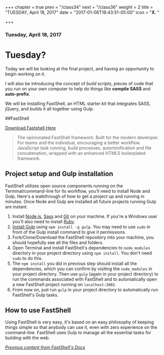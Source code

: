 +++
chapter = true
prev = "/class34"
next = "/class36"
weight = 2
title = "TUESDAY, April 18, 2017"
date = "2017-01-06T18:43:51-05:00"
icon = "<b>X. </b>"

+++

### Tuesday, April 18, 2017

# Tuesday?

Today we will be looking at the final project, and having an opportunity to begin working on it.

I will also be introducing the concept of *build scripts*, pieces of code that you run on your own computer to help do things like **compile SASS** and **auto-prefix**.

We will be installing FastShell, an HTML starter kit that integrates SASS, jQuery, and builds it all together using Gulp.


##FastShell

[Download Fastshell Here](https://github.com/HosseinKarami/fastshell)

<blockquote>The opinionated FastShell framework. Built for the modern developer. For teams and the individual, encouraging a better workflow. JavaScript task running, build processes, autominification and file concatenation, wrapped with an enhanced HTML5 boilerplated framework.</blockquote>

## Project setup and Gulp installation

FastShell utilizes open source components running on the Terminal/command-line for its workflow, you'll need to install Node and Gulp. Here's a walkthrough of how to get a project up and running in minutes. Once Node and Gulp are installed all future projects running Gulp are instant.

1. Install [Node.js](http://nodejs.org/download), [Sass](http://sass-lang.com/tutorial.html) and [Git](http://git-scm.com) on your machine. If you're a Windows user you'll also need to install [Ruby](http://rubyinstaller.org/downloads).
2. [Install Gulp](http://Gulpjs.com/) using `npm install -g gulp`. You may need to use `sudo` in front of the Gulp install command to give it permissions.
3. Fork/Clone/Download the FastShell repository into your machine, you should hopefully see all the files and folders.
4. Open Terminal and install FastShell's dependencies to `node_modules` directory in your project directory using `npm install`. You don't need `sudo` to do this.
5. The `npm install` you did in previous step should install all the dependencies, which you can confirm by visiting the `node_modules` in your project directory. Then use `gulp` (again in your project directory) to run the commands associated with FastShell and to automatically open a new FastShell project running on `localhost:3002`.
6. From now on, just run `gulp` in your project directory to automatically run FastShell's Gulp tasks.

## How to use FastShell
Using FastShell is very easy, it's based on an easy philosophy of keeping things simple so that anybody can use it, even with zero experience on the command-line. FastShell uses Gulp to manage all the essential tasks for building with the web.

_[Previous content from FastShell's Docs](https://github.com/HosseinKarami/fastshell/blob/master/DOCS.md)_
